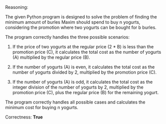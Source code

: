 Reasoning:

The given Python program is designed to solve the problem of finding the minimum amount of burles Maxim should spend to buy n yogurts, considering the promotion where two yogurts can be bought for b burles.

The program correctly handles the three possible scenarios:

1. If the price of two yogurts at the regular price (2 * B) is less than the promotion price (C), it calculates the total cost as the number of yogurts (A) multiplied by the regular price (B).

2. If the number of yogurts (A) is even, it calculates the total cost as the number of yogurts divided by 2, multiplied by the promotion price (C).

3. If the number of yogurts (A) is odd, it calculates the total cost as the integer division of the number of yogurts by 2, multiplied by the promotion price (C), plus the regular price (B) for the remaining yogurt.

The program correctly handles all possible cases and calculates the minimum cost for buying n yogurts.

Correctness: **True**